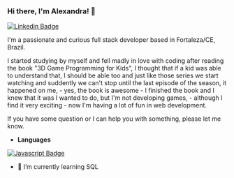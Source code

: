 ### Hi there, I'm Alexandra! 👋

[![Linkedin Badge](https://img.shields.io/badge/-LinkedIn-blue?style=flat-square&logo=LinkedIn&logoColor=white&link=https://www.linkedin.com/in/ale-alcantara/)](https://www.linkedin.com/in/ale-alcantara/)

I'm a passionate and curious full stack developer based in Fortaleza/CE, Brazil.

I started studying by myself and fell madly in love with coding after reading the book "3D Game Programming for Kids", I thought that if a kid was able to understand that, I should be able too and just like those series we start watching and suddently we can't stop until the last episode of the season, it happened on me, - yes, the book is awesome - I finished the book and I knew that it was I wanted to do, but I'm not developing games, - although I find it very exciting - now I'm having a lot of fun in web development.

If you have some question or I can help you with something, please let me know.

* **Languages**<br>

[![Javascript Badge](https://img.shields.io/badge/JavaScript-F7DF1E?style=for-the-badge&logo=javascript&logoColor=black&link=https://developer.mozilla.org/pt-BR/docs/Web/JavaScript)](https://developer.mozilla.org/pt-BR/docs/Web/JavaScript)



- 🌱 I’m currently learning SQL

<!--
**alexa2me/alexa2me** is a ✨ _special_ ✨ repository because its `README.md` (this file) appears on your GitHub profile.

Here are some ideas to get you started:

- 🔭 I’m currently working on ...
- 🌱 I’m currently learning ...
- 👯 I’m looking to collaborate on ...
- 🤔 I’m looking for help with ...
- 💬 Ask me about ...
- 📫 How to reach me: ...
- 😄 Pronouns: ...
- ⚡ Fun fact: ...
-->

